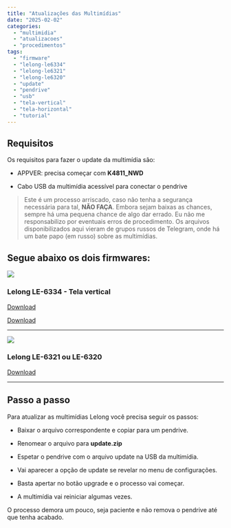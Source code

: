```yaml
---
title: "Atualizações das Multimídias"
date: "2025-02-02"
categories:
  - "multimidia"
  - "atualizacoes"
  - "procedimentos"
tags:
  - "firmware"
  - "lelong-le6334"
  - "lelong-le6321"
  - "lelong-le6320"
  - "update"
  - "pendrive"
  - "usb"
  - "tela-vertical"
  - "tela-horizontal"
  - "tutorial"
---
```


## Requisitos

Os requisitos para fazer o update da multimídia são:

- APPVER: precisa começar com **K4811\_NWD**

- Cabo USB da multimídia acessível para conectar o pendrive

> Este é um processo arriscado, caso não tenha a segurança necessária para tal, **NÃO FAÇA**. Embora sejam baixas as chances, sempre há uma pequena chance de algo dar errado. Eu não me responsabilizo por eventuais erros de procedimento. Os arquivos disponibilizados aqui vieram de grupos russos de Telegram, onde há um bate papo (em russo) sobre as multimídias.

## Segue abaixo os dois firmwares:

![](https://garagemdomadeira.wordpress.com/wp-content/uploads/2025/02/image-1.png?w=1024)

### Lelong LE-6334 - Tela vertical

<a class="btn" target="_blank" href="https://1drv.ms/u/c/3e4168556a91f2df/EXeEoywI5LJNvuM2B6xxYG8B8uDw41TAkdCtUYFfqp0fWw?e=gTOudn">Download</a>

[Download](https://downloads-madeira.s3.us-east-1.amazonaws.com/horizontal/K4811_NWD_S217852-20241105-all-0-25.zip)

* * *

![](https://garagemdomadeira.wordpress.com/wp-content/uploads/2025/02/image.png?w=1024)

### Lelong LE-6321 ou LE-6320

<a class="btn" target="_blank" href="https://1drv.ms/u/c/3e4168556a91f2df/EXwFOY9eUjNOjvyNTlweKnkBeM-R5wvhx6vSSAMUwHdi3w?e=Wapa43">Download</a>

* * *

## Passo a passo

Para atualizar as multimídias Lelong você precisa seguir os passos:

- Baixar o arquivo correspondente e copiar para um pendrive.

- Renomear o arquivo para **update.zip**

- Espetar o pendrive com o arquivo update na USB da multimídia.

- Vai aparecer a opção de update se revelar no menu de configurações.

- Basta apertar no botão upgrade e o processo vai começar.

- A multimídia vai reiniciar algumas vezes.

O processo demora um pouco, seja paciente e não remova o pendrive até que tenha acabado.
